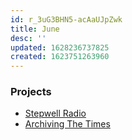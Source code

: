 ```yaml
---
id: r_3uG3BHN5-acAaUJpZwk
title: June
desc: ''
updated: 1628236737825
created: 1623751263960
---
```


### Projects

* [Stepwell Radio](stepwellradio.ahduni.edu.in)
* [Archiving The Times](archivingthetimes.ahduni.edu.in)